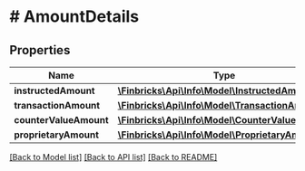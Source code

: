 # # AmountDetails

## Properties

Name | Type | Description | Notes
------------ | ------------- | ------------- | -------------
**instructedAmount** | [**\Finbricks\Api\Info\Model\InstructedAmount**](InstructedAmount.md) |  | [optional]
**transactionAmount** | [**\Finbricks\Api\Info\Model\TransactionAmount**](TransactionAmount.md) |  | [optional]
**counterValueAmount** | [**\Finbricks\Api\Info\Model\CounterValueAmount**](CounterValueAmount.md) |  | [optional]
**proprietaryAmount** | [**\Finbricks\Api\Info\Model\ProprietaryAmount**](ProprietaryAmount.md) |  | [optional]

[[Back to Model list]](../../README.md#models) [[Back to API list]](../../README.md#endpoints) [[Back to README]](../../README.md)
